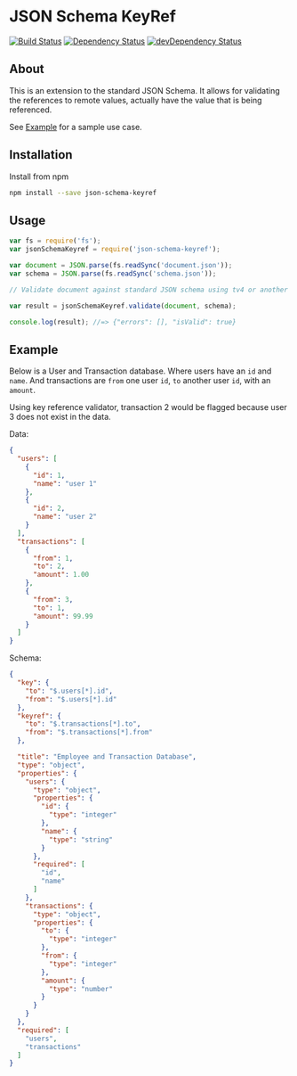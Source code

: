# JSON Schema KeyRef

[![Build Status](https://travis-ci.org/ChristianMurphy/json-schema-keyref.svg?branch=master)](https://travis-ci.org/ChristianMurphy/json-schema-keyref)
[![Dependency Status](https://david-dm.org/ChristianMurphy/json-schema-keyref.svg)](https://david-dm.org/ChristianMurphy/json-schema-keyref)
[![devDependency Status](https://david-dm.org/ChristianMurphy/json-schema-keyref/dev-status.svg)](https://david-dm.org/ChristianMurphy/json-schema-keyref#info=devDependencies)

## About

This is an extension to the standard JSON Schema. It allows for validating the
references to remote values, actually have the value that is being referenced.

See [Example](#example) for a sample use case.

## Installation

Install from npm

``` sh
npm install --save json-schema-keyref
```

## Usage

``` js
var fs = require('fs');
var jsonSchemaKeyref = require('json-schema-keyref');

var document = JSON.parse(fs.readSync('document.json'));
var schema = JSON.parse(fs.readSync('schema.json'));

// Validate document against standard JSON schema using tv4 or another library

var result = jsonSchemaKeyref.validate(document, schema);

console.log(result); //=> {"errors": [], "isValid": true}
```

## Example

Below is a User and Transaction database. Where users have an `id` and `name`.
And transactions are `from` one user `id`, `to` another user `id`, with an
`amount`.

Using key reference validator, transaction 2 would be flagged because user 3
does not exist in the data.

Data:

``` json
{
  "users": [
    {
      "id": 1,
      "name": "user 1"
    },
    {
      "id": 2,
      "name": "user 2"
    }
  ],
  "transactions": [
    {
      "from": 1,
      "to": 2,
      "amount": 1.00
    },
    {
      "from": 3,
      "to": 1,
      "amount": 99.99
    }
  ]
}
```

Schema:

``` json
{
  "key": {
    "to": "$.users[*].id",
    "from": "$.users[*].id"
  },
  "keyref": {
    "to": "$.transactions[*].to",
    "from": "$.transactions[*].from"
  },

  "title": "Employee and Transaction Database",
  "type": "object",
  "properties": {
    "users": {
      "type": "object",
      "properties": {
        "id": {
          "type": "integer"
        },
        "name": {
          "type": "string"
        }
      },
      "required": [
        "id",
        "name"
      ]
    },
    "transactions": {
      "type": "object",
      "properties": {
        "to": {
          "type": "integer"
        },
        "from": {
          "type": "integer"
        },
        "amount": {
          "type": "number"
        }
      }
    }
  },
  "required": [
    "users",
    "transactions"
  ]
}
```
